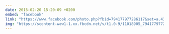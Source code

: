 ```yaml
---
date: 2015-02-20 15:20:09 +0200
embed: "facebook"
link: "https://www.facebook.com/photo.php?fbid=794177977286117&set=a.434824216554830.89303.100000817666251&type=3&theater"
img: "https://scontent-waw1-1.xx.fbcdn.net/v/t1.0-9/11018905_794177977286117_5507065295954801664_n.jpg?oh=768028b701024783deffc36247c121f2&oe=59575BE2"
---
```

